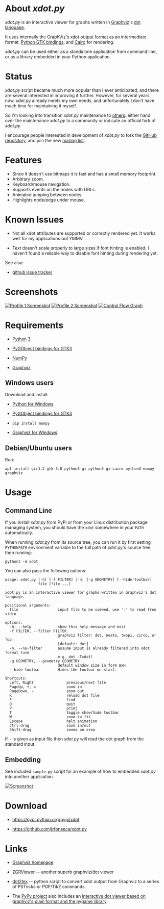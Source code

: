 About _xdot.py_
=================

_xdot.py_ is an interactive viewer for graphs written in [Graphviz](http://www.graphviz.org/)'s [dot language](http://www.graphviz.org/doc/info/lang.html).

It uses internally the GraphViz's [xdot output format](http://www.graphviz.org/doc/info/output.html#d:xdot) as an intermediate format, [Python GTK bindings](https://pygobject.readthedocs.io), and [Cairo](https://cairographics.org/) for rendering.

_xdot.py_ can be used either as a standalone application from command line, or as a library embedded in your Python application.

Status
======

_xdot.py_ script became much more popular than I ever anticipated, and there are several interested in improving it further.  However, for several years now, _xdot.py_ already meets my own needs, and unfortunately I don't have much time for maintaining it myself.

So I'm looking into transition _xdot.py_ maintenance to [others](https://github.com/jrfonseca/xdot.py/wiki/Forks): either hand over the maintenance _xdot.py_ to a community or indicate an official fork of _xdot.py_.

I encourage people interested in development of _xdot.py_ to fork the [GitHub repository](https://github.com/jrfonseca/xdot.py), and join the new [mailing list](https://groups.google.com/d/forum/xdot-py).

Features
========

 * Since it doesn't use bitmaps it is fast and has a small memory footprint.
 * Arbitrary zoom.
 * Keyboard/mouse navigation.
 * Supports events on the nodes with URLs.
 * Animated jumping between nodes.
 * Highlights node/edge under mouse.

Known Issues
============

 * Not all xdot attributes are supported or correctly rendered yet. It works well for my applications but YMMV.

 * Text doesn't scale properly to large sizes if font hinting is enabled. I haven't found a reliable way to disable font hinting during rendering yet.

See also:

  * [github issue tracker](https://github.com/jrfonseca/xdot.py/issues)

Screenshots
===========

[![Profile 1 Screenshot](https://raw.github.com/wiki/jrfonseca/xdot.py/xdot-profile1_small.png)](https://raw.github.com/wiki/jrfonseca/xdot.py/xdot-profile1.png)
[![Profile 2 Screenshot](https://raw.github.com/wiki/jrfonseca/xdot.py/xdot-profile2_small.png)](https://raw.github.com/wiki/jrfonseca/xdot.py/xdot-profile2.png)
[![Control Flow Graph](https://raw.github.com/wiki/jrfonseca/xdot.py/xdot-cfg_small.png)](https://raw.github.com/wiki/jrfonseca/xdot.py/xdot-cfg.png)

Requirements
============

 * [Python 3](https://www.python.org/download/)

 * [PyGObject bindings for GTK3](https://pygobject.readthedocs.io)

 * [NumPy](https://numpy.org/)

 * [Graphviz](https://graphviz.org/download/)

Windows users
-------------

Download and install:

 * [Python for Windows](https://www.python.org/downloads/windows/)

 * [PyGObject bindings for GTK3](https://pygobject.readthedocs.io/en/latest/getting_started.html#windows-getting-started)

 * `pip install numpy`

 * [Graphviz for Windows](https://graphviz.org/download/)

Debian/Ubuntu users
-------------------

Run:

    apt install gir1.2-gtk-3.0 python3-gi python3-gi-cairo python3-numpy graphviz

Usage
=====

Command Line
------------

If you install _xdot.py_ from PyPI or from your Linux distribution package managing system, you should have the `xdot` somewhere in your `PATH` automatically.

When running _xdot.py_ from its source tree, you can run it by first setting `PYTHONPATH` environment variable to the full path of _xdot.py_'s source tree, then running:

    python3 -m xdot

You can also pass the following options:

    usage: xdot.py [-h] [-f FILTER] [-n] [-g GEOMETRY] [--hide-toolbar]
                   file [file ...]

    xdot.py is an interactive viewer for graphs written in Graphviz's dot language.

    positional arguments:
      file                  input file to be viewed, use '-' to read from stdin

    options:
      -h, --help            show this help message and exit
      -f FILTER, --filter FILTER
                            graphviz filter: dot, neato, twopi, circo, or fdp
                            [default: dot]
      -n, --no-filter       assume input is already filtered into xdot format (use
                            e.g. dot -Txdot)
      -g GEOMETRY, --geometry GEOMETRY
                            default window size in form WxH
      --hide-toolbar        Hides the toolbar on start.

    Shortcuts:
      Left, Right               previous/next file
      PageUp, +, =              zoom in
      PageDown, -               zoom out
      R                         reload dot file
      F                         find
      Q                         quit
      P                         print
      T                         toggle show/hide toolbar
      W                         zoom to fit
      Escape                    halt animation
      Ctrl-drag                 zoom in/out
      Shift-drag                zooms an area

If `-` is given as input file then _xdot.py_ will read the dot graph from the standard input.

Embedding
---------

See included `sample.py` script for an example of how to embedded _xdot.py_ into another application.

[![Screenshot](https://raw.github.com/wiki/jrfonseca/xdot.py/xdot-sample_small.png)](https://raw.github.com/wiki/jrfonseca/xdot.py/xdot-sample.png)

Download
========

  * https://pypi.python.org/pypi/xdot

  * https://github.com/jrfonseca/xdot.py

Links
=====

 * [Graphviz homepage](http://www.graphviz.org/)

 * [ZGRViewer](http://zvtm.sourceforge.net/zgrviewer.html) -- another superb graphviz/dot viewer

 * [dot2tex](https://github.com/kjellmf/dot2tex) -- python script to convert xdot output from Graphviz to a series of PSTricks or PGF/TikZ commands.

 * The [PyPy project](http://pypy.org/) also includes an [interactive dot viewer based on graphviz's plain format and the pygame library](https://morepypy.blogspot.com/2008/01/visualizing-python-tokenizer.html).
